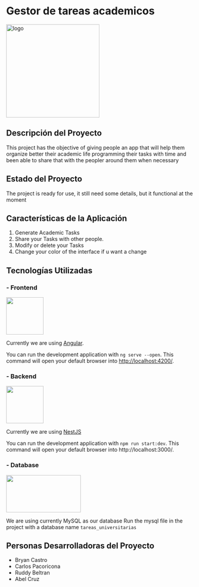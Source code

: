 
# Gestor de tareas academicos

<img src="https://i.ibb.co/PDqmZkb/logo.png" alt="logo" border="0" width="250" height="250">

## Descripción del Proyecto

This project has the objective of giving people an app that will help them organize better their academic life programming their tasks with time and been able to share that with the peopler around them when necessary

## Estado del Proyecto

The project is ready for use, it still need some details, but it functional at the moment

## Características de la Aplicación

1. Generate Academic Tasks
2. Share your Tasks with other people.
3. Modify or delete your Tasks
4. Change your color of the interface if u want a change

## Tecnologías Utilizadas

### - Frontend
<img  src="https://angular.io/assets/images/logos/angular/angular.svg" width="100"  height="100">

Currently we are using [Angular](https://angular.io/docs).

You can run the development application with `ng serve --open`. This command will open your default browser into [http://localhost:4200/](http://localhost:4200/).
### - Backend
<img src="https://nestjs.com/logo-small.ede75a6b.svg" width="100" height="100">

Currently we are using [NestJS](https://docs.nestjs.com/) 

You can run the development application with `npm run start:dev`. This command will open your default browser into  http://localhost:3000/.
### - Database
<img src="https://d1.awsstatic.com/asset-repository/products/amazon-rds/1024px-MySQL.ff87215b43fd7292af172e2a5d9b844217262571.png" width="200" height="100">

We are using currently MySQL as our database
Run the mysql file in the project with a database name `tareas_universitarias`

## Personas Desarrolladoras del Proyecto

- Bryan Castro
- Carlos Pacoricona
- Ruddy Beltran
- Abel Cruz
